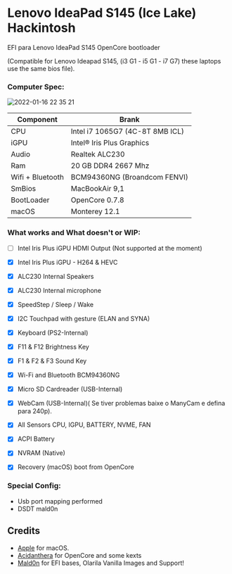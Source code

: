 # Lenovo IdeaPad S145 (Ice Lake) Hackintosh


EFI para Lenovo IdeaPad S145 OpenCore bootloader

(Compatible for Lenovo Ideapad S145, (i3 G1 - i5 G1 - i7 G7) these laptops use the same bios file).

### Computer Spec:

![2022-01-16 22 35 21](https://user-images.githubusercontent.com/84999586/149687676-6ba8de5d-1e76-4779-a5eb-34265b68973d.jpg)

| Component        | Brank                              |
| ---------------- | ---------------------------------- |
| CPU              | Intel i7 1065G7 (4C-8T 8MB ICL)    |
| iGPU             | Intel® Iris Plus Graphics          |
| Audio            | Realtek ALC230                     |
| Ram              | 20 GB DDR4 2667 Mhz                |
| Wifi + Bluetooth | BCM94360NG (Broandcom FENVI)       |
| SmBios           | MacBookAir 9,1                     |
| BootLoader       | OpenCore 0.7.8                     |
| macOS            | Monterey 12.1                      |


### What works and What doesn't or WIP:

- [ ] Intel Iris Plus iGPU HDMI Output (Not supported at the moment)
- [x] Intel Iris Plus iGPU - H264 & HEVC
- [x] ALC230 Internal Speakers
- [x] ALC230 Internal microphone
- [x] SpeedStep / Sleep / Wake
- [x] I2C Touchpad with gesture (ELAN and SYNA)
- [x] Keyboard (PS2-Internal)
- [x] F11 & F12 Brightness Key
- [x] F1 & F2 & F3 Sound Key
- [x] Wi-Fi and Bluetooth BCM94360NG
- [x] Micro SD Cardreader (USB-Internal)
- [x] WebCam (USB-Internal)( Se tiver problemas baixe o ManyCam e defina para 240p).
- [x] All Sensors CPU, IGPU, BATTERY, NVME, FAN
- [x] ACPI Battery
- [x] NVRAM (Native)
- [x] Recovery (macOS) boot from OpenCore


### Special Config:

- Usb port mapping performed
- DSDT mald0n

## Credits

- [Apple](https://apple.com/osx) for macOS.
- [Acidanthera](https://github.com/acidanthera) for OpenCore and some kexts
- [Mald0n](https://www.olarila.com/topic/9918-olarila-hackintosh-hackbook-lenovo-ideapad-s145-10th-gen-catalina-big-sur-monterey-full-dsdt-patches-clover-and-opencore) for EFI bases, Olarila Vanilla Images and Support!
